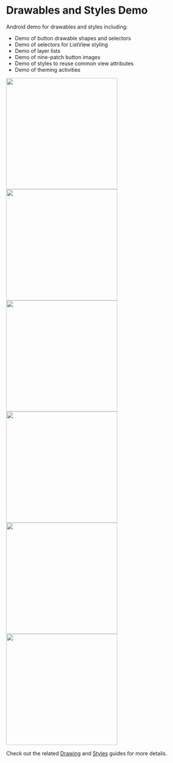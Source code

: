 # Drawables and Styles Demo

Android demo for drawables and styles including:

 * Demo of button drawable shapes and selectors
 * Demo of selectors for ListView styling
 * Demo of layer lists
 * Demo of nine-patch button images
 * Demo of styles to reuse common view attributes
 * Demo of theming activities

<img src="http://i.imgur.com/BxXP8Ir.png" width="300" />
<img src="http://i.imgur.com/WHTXOms.png" width="300" />
<img src="http://i.imgur.com/oCXfJxR.png" width="300" />
<img src="http://i.imgur.com/M3vTVAM.png" width="300" />
<img src="http://i.imgur.com/JtDytg1.png" width="300" />
<img src="http://i.imgur.com/UqFaW82.png" width="300" />

Check out the related [Drawing](https://github.com/thecodepath/android_guides/wiki/Drawables) and [Styles](https://github.com/thecodepath/android_guides/wiki/Styles-and-Themes) guides for more details.
